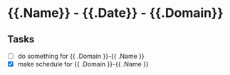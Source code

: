 # {{.Name}} - {{.Date}} - {{.Domain}}

## Tasks

- [ ] do something for {{ .Domain }}-{{ .Name }}
- [x] make schedule for {{ .Domain }}-{{ .Name }}